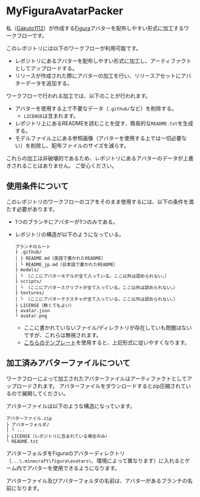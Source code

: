 # MyFiguraAvatarPacker
私（[Gakuto1112](https://github.com/Gakuto1112)）が作成する[Figura](https://modrinth.com/mod/figura)アバターを配布しやすい形式に加工するワークフローです。

このレポジトリには以下のワークフローが利用可能です。

- レポジトリにあるアバターを配布しやすい形式に加工し、アーティファクトとしてアップロードする。
- リリースが作成された際にアバターの加工を行い、リリースアセットにアバターデータを追加する。

ワークフローで行われる加工では、以下のことが行われます。

- アバターを使用する上で不要なデータ（`.github/`など）を削除する。
  - `LICENSE`は含まれます。
- レポジトリ上にあるREADMEを読むことを促す、簡易的な`README.txt`を生成する。
- モデルファイル上にある参照画像（アバターを使用する上では一切必要ない）を削除し、配布ファイルのサイズを減らす。

これらの加工は非破壊的であるため、レポジトリにあるアバターのデータが上書きされることはありません。
ご安心ください。

## 使用条件について
このレポジトリのワークフローのコアをそのまま使用するには、以下の条件を満たす必要があります。

- 1つのブランチにアバターが1つのみである。
- レポジトリの構造が以下のようになっている。

  ```
  ブランチのルート
  ├ .github/
  │ ├ README.md（英語で書かれたREADME）
  │ └ README_jp.md（日本語で書かれたREADME）
  ├ models/
  │ └ （ここにアバターモデルが全て入っている。ここ以外は認められない。）
  ├ scripts/
  │ └ （ここにアバタースクリプトが全て入っている。ここ以外は認められない。）
  ├ textures/
  │ └ （ここにアバターテクスチャが全て入っている。ここ以外は認められない。）
  ├ LICENSE（無くてもよい）
  ├ avatar.json
  └ avatar.png
  ```

  - ここに書かれていないファイル/ディレクトリが存在していも問題はないですが、これらは無視されます。
  - [こちらのテンプレート](https://github.com/Gakuto1112/FiguraAvatarTemplate)を使用すると、上記形式に従いやすくなります。

## 加工済みアバターファイルについて
ワークフローによって加工されたアバターファイルはアーティファクトとしてアップロードされます。
アバターファイルをダウンロードするとzip圧縮されているので展開してください。

アバターファイルは以下のような構造になっています。

```
アバターファイル.zip
├ アバターフォルダ/
│ └ ...
├ LICENSE（レポジトリに含まれている場合のみ）
└ README.txt
```

アバターフォルダをFiguraのアバターディレクトリ（`...\.minecraft\figura\avatars\`、環境によって異なります）に入れるとゲーム内でアバターを使用できるようになります。

アバターファイル及びアバターフォルダの名前は、アバターがあるブランチの名前になります。